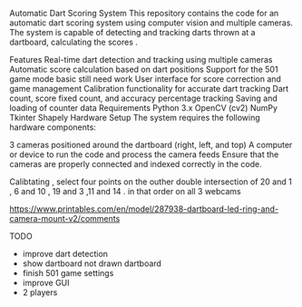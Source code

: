 Automatic Dart Scoring System
This repository contains the code for an automatic dart scoring system using computer vision and multiple cameras. The system is capable of detecting and tracking darts thrown at a dartboard, calculating the scores .

Features
Real-time dart detection and tracking using multiple cameras
Automatic score calculation based on dart positions
Support for the  501 game mode basic still need work 
User interface for score correction and game management
Calibration functionality for accurate dart tracking
Dart count, score fixed count, and accuracy percentage tracking
Saving and loading of counter data
Requirements
Python 3.x
OpenCV (cv2)
NumPy
Tkinter
Shapely
Hardware Setup
The system requires the following hardware components:

3 cameras positioned around the dartboard (right, left, and top)
A computer or device to run the code and process the camera feeds
Ensure that the cameras are properly connected and indexed correctly in the code.

Calibtating , select four points on the outher double intersection of 20 and 1 , 6 and 10 , 19 and 3 ,11 and 14 . in that order on all 3 webcams  

https://www.printables.com/en/model/287938-dartboard-led-ring-and-camera-mount-v2/comments

TODO
- improve dart detection
- show dartboard not drawn dartboard
- finish 501 game settings
- improve GUI
- 2 players 


